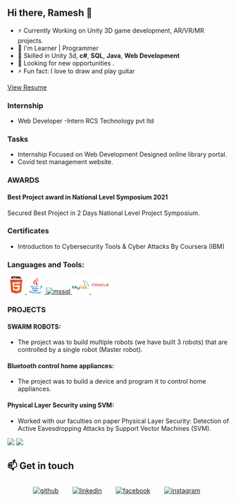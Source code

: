 ## Hi there, Ramesh 👋

- ⚡  Currently Working on Unity 3D game development, AR/VR/MR projects.
- 🌱 I'm Learner | Programmer 
- 🔭 Skilled in Unity 3d, **c#**, **SQL**, **Java**, **Web Development**
- 👯 Looking for new opportunities .
- ⚡ Fun fact: I love to draw and play guitar 

<a href="https://drive.google.com/file/d/1pVJEs-wwZOVj0hVqdGSEMXJ9M7w6HAiR/view?usp=sharing">View Resume</a>
<br>




### Internship
- Web Developer -Intern RCS Technology pvt ltd
### Tasks
- Internship Focused on Web Development Designed 
online library portal.
- Covid test management website.

### AWARDS
#### Best Project award in National Level Symposium 2021
Secured Best Project in 2 Days National Level Project Symposium.



### Certificates
- Introduction to Cybersecurity Tools & Cyber Attacks By Coursera (IBM) 




<h3 align="left">Languages and Tools:</h3>
<p align="left"> <a href="https://www.w3.org/html/" target="_blank"> <img src="https://raw.githubusercontent.com/devicons/devicon/master/icons/html5/html5-original-wordmark.svg" alt="html5" width="40" height="40"/> </a> <a href="https://www.java.com" target="_blank"> <img src="https://raw.githubusercontent.com/devicons/devicon/master/icons/java/java-original.svg" alt="java" width="40" height="40"/> </a> <a href="https://www.microsoft.com/en-us/sql-server" target="_blank"> <img src="https://www.svgrepo.com/show/303229/microsoft-sql-server-logo.svg" alt="mssql" width="40" height="40"/> </a> <a href="https://www.mysql.com/" target="_blank"> <img src="https://raw.githubusercontent.com/devicons/devicon/master/icons/mysql/mysql-original-wordmark.svg" alt="mysql" width="40" height="40"/> </a> <a href="https://www.oracle.com/" target="_blank"> <img src="https://raw.githubusercontent.com/devicons/devicon/master/icons/oracle/oracle-original.svg" alt="oracle" width="40" height="40"/> </a> </p>

### PROJECTS
 #### SWARM ROBOTS: 
 - The project was to build multiple robots (we have built 3 robots) that are controlled by a single robot (Master robot).
#### Bluetooth control home appliances: 
- The project was to build a device and program it to control home appliances.
#### Physical Layer Security using SVM:
- Worked with our faculties on paper Physical Layer Security: Detection of Active Eavesdropping Attacks by Support Vector Machines (SVM).


 ![](https://img.shields.io/badge/-Raspberry%20Pi-C51A4A?style=for-the-badge&logo=Raspberry-Pi) ![](https://img.shields.io/badge/-Arduino-00979D?style=for-the-badge&logo=Arduino&logoColor=white)
 
## 📫 Get in touch
<p align="center">
	<a href="https://github.com/ramesh-lg"><img alt="github" width="6%" style="padding:10px" src="https://img.icons8.com/small/60/000000/github.png"/></a> &nbsp;
	<a href="https://www.linkedin.com/in/ramesh-lg/"><img alt="linkedin" width="6%" style="padding:10px" src="https://img.icons8.com/small/60/000000/linkedin.png"/></a> &nbsp;
	<a href="https://www.facebook.com/RAMESH.RAM45/"><img alt="facebook" width="6%" style="padding:10px" src="https://img.icons8.com/small/60/000000/facebook-new.png"/></a> &nbsp;
	<a href="https://www.instagram.com/r_a_m_e_s_h._l/"><img alt="instagram" width="6%" style="padding:10px" src="https://img.icons8.com/small/60/000000/instagram.png"/></a> &nbsp;


</p>

